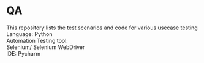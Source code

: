 # QA

This repository lists the test scenarios and code for various usecase testing</br>
Language:
Python</br>
Automation Testing tool:</br>
Selenium/ Selenium WebDriver</br>
IDE: Pycharm

